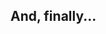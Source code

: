 
## And, finally...

<pre class="line-numbers language-md" data-src="sample/36/Makefile"></pre>

<!--note

- Merge run & run-dev commands

-->